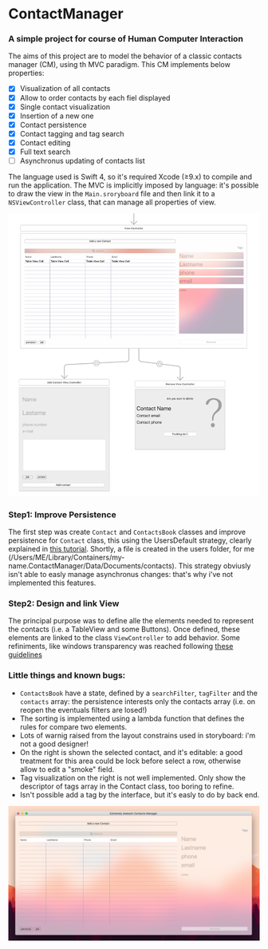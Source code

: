 # ContactManager
### A simple project for course of Human Computer Interaction
The aims of this project are to model the behavior of a classic contacts manager (CM), using th MVC paradigm.
This CM implements below properties:
- [x] Visualization of all contacts
- [x] Allow to order contacts by each fiel displayed
- [x] Single contact visualization
- [x] Insertion of a new one
- [x] Contact persistence
- [x] Contact tagging and tag search
- [x] Contact editing
- [x] Full text search
- [ ] Asynchronus updating of contacts list

The language used is Swift 4, so it's required Xcode (≥9.x) to compile and run the application. The MVC is implicitly imposed by language: it's possible to draw the view in the ```Main.sroryboard``` file and then link it to a ```NSViewController``` class, that can manage all properties of view.

![Xcode Design bulder](https://raw.githubusercontent.com/adelmassimo/ContactManager/master/redameImg/storyboard.png)

### Step1: Improve Persistence
The first step was create ```Contact``` and ```ContactsBook``` classes and improve persistence for ```Contact``` class, this using the UsersDefault strategy, clearly explained in [this tutorial](https://developer.apple.com/documentation/foundation/userdefaults). Shortly, a file is created in the users folder, for me (/Users/ME/Library/Containers/my-name.ContactManager/Data/Documents/contacts). This strategy obviusly isn't able to easly manage asynchronus changes: that's why i've not implemented this features.

### Step2: Design and link View
The principal purpose was to define alle the elements needed to represent the contacts (i.e. a TableView and some Buttons). Once defined, these elements are linked to the class ```ViewController``` to add behavior.
Some refiniments, like windows transparency was reached following [these guidelines](https://developer.apple.com/documentation/appkit/nsvisualeffectview)

### Little things and known bugs:
* ```ContactsBook``` have a state, defined by a ```searchFilter```, ```tagFilter``` and the ```contacts``` array: the persistence interests only the contacts array (i.e. on reopen the eventuals filters are losed!)
* The sorting is implemented using a lambda function that defines the rules for compare two elements.
* Lots of warnig raised from the layout constrains used in storyboard: i'm not a good designer!
* On the right is shown the selected contact, and it's editable: a good treatment for this area could be lock before select a row, otherwise allow to edit a "smoke" field.
* Tag visualization on the right is not well implemented. Only show the descriptor of tags array in the Contact class, too boring to refine.
* Isn't possible add a tag by the interface, but it's easly to do by back end.

![First launch](https://raw.githubusercontent.com/adelmassimo/ContactManager/master/redameImg/start.png)